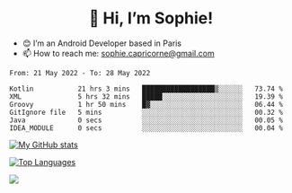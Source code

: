 <h1 align="center"> 👋 Hi, I’m Sophie! </h1>  

- 😊 I’m an Android Developer based in Paris
- 📫 How to reach me: sophie.capricorne@gmail.com


<!--START_SECTION:waka-->

```text
From: 21 May 2022 - To: 28 May 2022

Kotlin           21 hrs 3 mins   ██████████████████▒░░░░░░   73.74 %
XML              5 hrs 32 mins   █████░░░░░░░░░░░░░░░░░░░░   19.39 %
Groovy           1 hr 50 mins    █▓░░░░░░░░░░░░░░░░░░░░░░░   06.44 %
GitIgnore file   5 mins          ░░░░░░░░░░░░░░░░░░░░░░░░░   00.32 %
Java             0 secs          ░░░░░░░░░░░░░░░░░░░░░░░░░   00.05 %
IDEA_MODULE      0 secs          ░░░░░░░░░░░░░░░░░░░░░░░░░   00.04 %
```

<!--END_SECTION:waka-->

[![My GitHub stats](https://github-readme-stats.vercel.app/api?username=sophicapri&show_icons=true&theme=buefy)](https://github.com/anuraghazra/github-readme-stats)

[![Top Languages](https://github-readme-stats.vercel.app/api/top-langs/?username=sophicapri&langs_count=2&layout=compact)](https://github.com/anuraghazra/github-readme-stats)

![](https://github-readme-streak-stats.herokuapp.com/?user=sophicapri)
